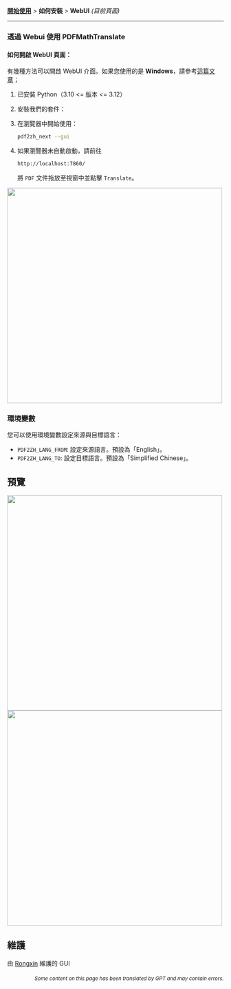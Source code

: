 [**開始使用**](./getting-started.md) > **如何安裝** > **WebUI** _(目前頁面)_

---

### 透過 Webui 使用 PDFMathTranslate

#### 如何開啟 WebUI 頁面：

有幾種方法可以開啟 WebUI 介面。如果您使用的是 **Windows**，請參考[這篇文章](./INSTALLATION_winexe.md)；

1. 已安裝 Python（3.10 <= 版本 <= 3.12）

2. 安裝我們的套件：

3. 在瀏覽器中開始使用：

    ```bash
    pdf2zh_next --gui
    ```

4. 如果瀏覽器未自動啟動，請前往

    ```bash
    http://localhost:7860/
    ```

    將 `PDF` 文件拖放至視窗中並點擊 `Translate`。

<!-- <img src="./images/gui.gif" width="500"/> -->
<img src='./../images/gui.gif' width="500"/>

### 環境變數

您可以使用環境變數設定來源與目標語言：

- `PDF2ZH_LANG_FROM`: 設定來源語言。預設為「English」。
- `PDF2ZH_LANG_TO`: 設定目標語言。預設為「Simplified Chinese」。

## 預覽

<img src="./../images/before.png" width="500"/>
<img src="./../images/after.png" width="500"/>

## 維護

由 [Rongxin](https://github.com/reycn) 維護的 GUI

<div align="right"> 
<h6><small>Some content on this page has been translated by GPT and may contain errors.</small></h6>